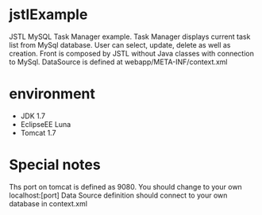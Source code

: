 # jstlExample
JSTL MySQL Task Manager example. Task Manager displays current task list from MySql database. User can select, update, delete as well as creation. Front is composed by JSTL without Java classes with connection to MySql. 
DataSource is defined at webapp/META-INF/context.xml

# environment
* JDK 1.7
* EclipseEE Luna
* Tomcat 1.7

# Special notes
Ths port on tomcat is defined as 9080. You should change to your own localhost:[port]
Data Source definition should connect to your own database in context.xml


